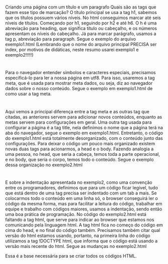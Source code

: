 #

Criando uma página com um título e um paragrafo
Quais são as tags que fazem esse tipo de marcação?
O título principal se usa a tag h1, sabemos que os títulos possuem vários níveis. No html conseguimos marcar até seis níveis de títulos. Começando por h1, seguindo por h2 e até h6. O h é uma abreviação para heading, que significa título ou cabeçalho, e os números apresentam os níveis do cabeçalho.
Já para marcar parágrafo, usamos a tag p, abreviação para paragraph.
Segue o exemplo do arquivo exemplo1.html 
(Lembrando que o nome do arquivo principal PRECISA ser index, por motivos de didáticas, neste resumo usarei exemplo1 e exemplo2!!!!!)

#

Para o navegador entender símbolos e caracteres especiais, precisamos especificá-lo para ler a nossa página em utf8. Para isso, usaremos a tag meta, que é usada para mostrar meta dados, ou seja, diz ao navegador dados sobre o nosso conteúdo. Segue o exemplo em exemplo1.html de como usar a tag meta.

#

Aqui vemos a principal diferença entre a tag meta e as outras tag que citadas, as anteriores servem para adicionar novos conteúdos, enquanto as metas servem para configurações em geral.
Uma outra tag usada para configurar a página é a tag title, nela definimos o nome que a página terá na aba do navegador, segue o exemplo em exemplo1.html.
Entretanto, o código do exemplo1.html está totalmente desorganizado, com o conteúdo junto das configurações. Para deixar o código um pouco mais organizado existem novas duas tags para acionarmos, a head e o body. 
Fazendo analogia a uma pessoa, no head, que seria a cabeça, temos toda a parte operacional, e no body, que seria o corpo, temos todo o conteúdo. Segue o exemplo dessa organização no exemplo2.html

#

E sobre a indentação apresentada no exemplo2, como uma convenção entre os programadores, definimos que para um código ficar legível, tudo que está dentro de uma tag precisa ser indentado com um tab a mais. Se colocarmos todo o conteúdo em uma linha só, o browser conseguirá ler o código da mesma forma, mas para facilitar a leitura do código, trabalhar em equipe e trabalho com códigos maiores, usamos a indentação, sendo então uma boa prática de programação.
No código do exemplo2.html está faltando a tag html, que serve para indicar ao browser que estamos nos comunicando pela linguagem html. A tag html fica no começo do código em cima do head, e no final do código também. Precisamos também citar qual versão do html estamos usando, portanto, na primeira linha do código utilizamos a tag !DOCTYPE html, que informa que o código está usando a versão mais recente do html. Segue as mudanças no exemplo2.html

Essa é a base necessária para se criar todos os códigos HTML.

#